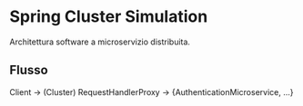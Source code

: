 # Spring Cluster Simulation
Architettura software a microservizio distribuita.  

## Flusso
Client -> (Cluster) RequestHandlerProxy -> {AuthenticationMicroservice, ...}